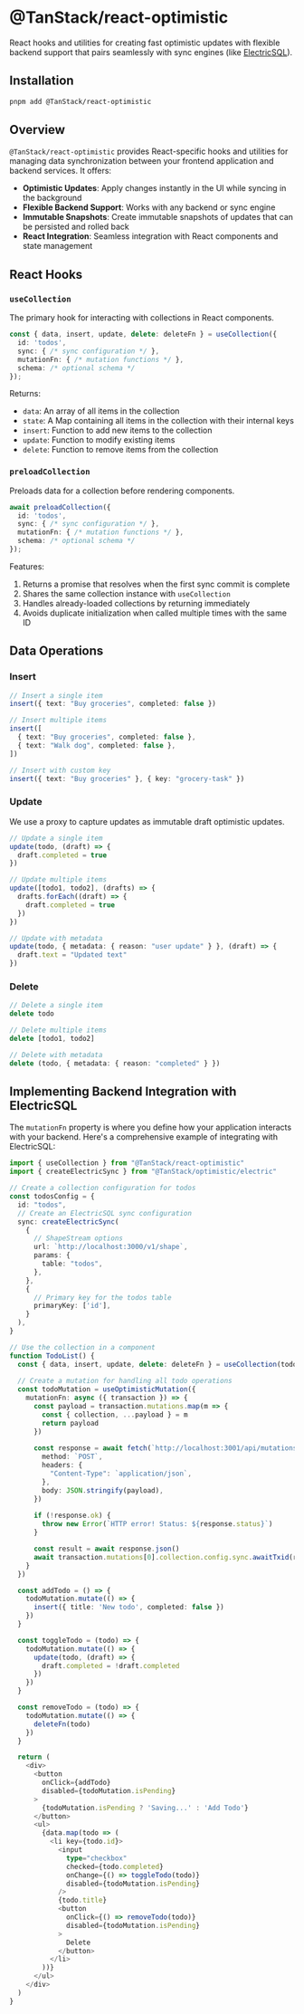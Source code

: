 # @TanStack/react-optimistic

React hooks and utilities for creating fast optimistic updates with flexible backend support that pairs seamlessly with sync engines (like [ElectricSQL](https://electric-sql.com/)).

## Installation

```bash
pnpm add @TanStack/react-optimistic
```

## Overview

`@TanStack/react-optimistic` provides React-specific hooks and utilities for managing data synchronization between your frontend application and backend services. It offers:

- **Optimistic Updates**: Apply changes instantly in the UI while syncing in the background
- **Flexible Backend Support**: Works with any backend or sync engine
- **Immutable Snapshots**: Create immutable snapshots of updates that can be persisted and rolled back
- **React Integration**: Seamless integration with React components and state management

## React Hooks

### `useCollection`

The primary hook for interacting with collections in React components.

```typescript
const { data, insert, update, delete: deleteFn } = useCollection({
  id: 'todos',
  sync: { /* sync configuration */ },
  mutationFn: { /* mutation functions */ },
  schema: /* optional schema */
});
```

Returns:

- `data`: An array of all items in the collection
- `state`: A Map containing all items in the collection with their internal keys
- `insert`: Function to add new items to the collection
- `update`: Function to modify existing items
- `delete`: Function to remove items from the collection

### `preloadCollection`

Preloads data for a collection before rendering components.

```typescript
await preloadCollection({
  id: 'todos',
  sync: { /* sync configuration */ },
  mutationFn: { /* mutation functions */ },
  schema: /* optional schema */
});
```

Features:

1. Returns a promise that resolves when the first sync commit is complete
2. Shares the same collection instance with `useCollection`
3. Handles already-loaded collections by returning immediately
4. Avoids duplicate initialization when called multiple times with the same ID

## Data Operations

### Insert

```typescript
// Insert a single item
insert({ text: "Buy groceries", completed: false })

// Insert multiple items
insert([
  { text: "Buy groceries", completed: false },
  { text: "Walk dog", completed: false },
])

// Insert with custom key
insert({ text: "Buy groceries" }, { key: "grocery-task" })
```

### Update

We use a proxy to capture updates as immutable draft optimistic updates.

```typescript
// Update a single item
update(todo, (draft) => {
  draft.completed = true
})

// Update multiple items
update([todo1, todo2], (drafts) => {
  drafts.forEach((draft) => {
    draft.completed = true
  })
})

// Update with metadata
update(todo, { metadata: { reason: "user update" } }, (draft) => {
  draft.text = "Updated text"
})
```

### Delete

```typescript
// Delete a single item
delete todo

// Delete multiple items
delete [todo1, todo2]

// Delete with metadata
delete (todo, { metadata: { reason: "completed" } })
```

## Implementing Backend Integration with ElectricSQL

The `mutationFn` property is where you define how your application interacts with your backend. Here's a comprehensive example of integrating with ElectricSQL:

```typescript
import { useCollection } from "@TanStack/react-optimistic"
import { createElectricSync } from "@TanStack/optimistic/electric"

// Create a collection configuration for todos
const todosConfig = {
  id: "todos",
  // Create an ElectricSQL sync configuration
  sync: createElectricSync(
    {
      // ShapeStream options
      url: `http://localhost:3000/v1/shape`,
      params: {
        table: "todos",
      },
    },
    {
      // Primary key for the todos table
      primaryKey: ['id'],
    }
  ),
}

// Use the collection in a component
function TodoList() {
  const { data, insert, update, delete: deleteFn } = useCollection(todosConfig)
  
  // Create a mutation for handling all todo operations
  const todoMutation = useOptimisticMutation({
    mutationFn: async ({ transaction }) => {
      const payload = transaction.mutations.map(m => {
        const { collection, ...payload } = m
        return payload
      })
      
      const response = await fetch(`http://localhost:3001/api/mutations`, {
        method: `POST`,
        headers: {
          "Content-Type": `application/json`,
        },
        body: JSON.stringify(payload),
      })
      
      if (!response.ok) {
        throw new Error(`HTTP error! Status: ${response.status}`)
      }

      const result = await response.json()
      await transaction.mutations[0].collection.config.sync.awaitTxid(result.txid)
    }
  })

  const addTodo = () => {
    todoMutation.mutate(() => {
      insert({ title: 'New todo', completed: false })
    })
  }

  const toggleTodo = (todo) => {
    todoMutation.mutate(() => {
      update(todo, (draft) => {
        draft.completed = !draft.completed
      })
    })
  }

  const removeTodo = (todo) => {
    todoMutation.mutate(() => {
      deleteFn(todo)
    })
  }

  return (
    <div>
      <button 
        onClick={addTodo}
        disabled={todoMutation.isPending}
      >
        {todoMutation.isPending ? 'Saving...' : 'Add Todo'}
      </button>
      <ul>
        {data.map(todo => (
          <li key={todo.id}>
            <input
              type="checkbox"
              checked={todo.completed}
              onChange={() => toggleTodo(todo)}
              disabled={todoMutation.isPending}
            />
            {todo.title}
            <button 
              onClick={() => removeTodo(todo)}
              disabled={todoMutation.isPending}
            >
              Delete
            </button>
          </li>
        ))}
      </ul>
    </div>
  )
}
```
